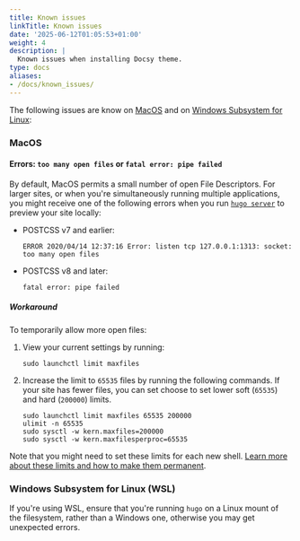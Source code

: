 ```yaml
---
title: Known issues
linkTitle: Known issues
date: '2025-06-12T01:05:53+01:00'
weight: 4
description: |
  Known issues when installing Docsy theme.
type: docs
aliases:
- /docs/known_issues/
---
```


The following issues are know on [MacOS](#macos) and on [Windows Subsystem for Linux](#windows-subsystem-for-linux-wsl):

### MacOS

#### Errors: `too many open files` or `fatal error: pipe failed`

By default, MacOS permits a small number of open File Descriptors. For larger sites, or when you're simultaneously running multiple applications,
you might receive one of the following errors when you run [`hugo server`](https://gohugo.io/commands/hugo_server/) to preview your site locally:

* POSTCSS v7 and earlier:

  ```
  ERROR 2020/04/14 12:37:16 Error: listen tcp 127.0.0.1:1313: socket: too many open files
  ```
* POSTCSS v8 and later:

  ```
  fatal error: pipe failed
  ```

##### Workaround

To temporarily allow more open files:

1. View your current settings by running:

   ```
   sudo launchctl limit maxfiles
   ```

2. Increase the limit to `65535` files by running the following commands. If your site has fewer files, you can set choose to set lower soft (`65535`) and 
   hard (`200000`) limits. 
   
   ```shell
   sudo launchctl limit maxfiles 65535 200000
   ulimit -n 65535
   sudo sysctl -w kern.maxfiles=200000
   sudo sysctl -w kern.maxfilesperproc=65535
   ```

Note that you might need to set these limits for each new shell. 
[Learn more about these limits and how to make them permanent](https://www.google.com/search?q=mac+os+launchctl+limit+maxfiles+site%3Aapple.stackexchange.com&oq=mac+os+launchctl+limit+maxfiles+site%3Aapple.stackexchange.com).

### Windows Subsystem for Linux (WSL)

If you're using WSL, ensure that you're running `hugo` on a Linux mount of the filesystem, rather than a Windows one, otherwise you may get unexpected errors.
